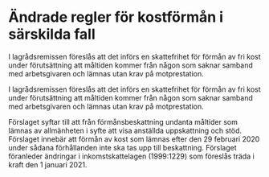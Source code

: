# Ändrade regler för kostförmån i särskilda fall

I lagrådsremissen föreslås att det införs en skattefrihet för förmån av fri kost under förutsättning att måltiden kommer från någon som saknar samband med arbetsgivaren och lämnas utan krav på motprestation.

I lagrådsremissen föreslås att det införs en skattefrihet för förmån av fri kost under förutsättning att måltiden kommer från någon som saknar samband med arbetsgivaren och lämnas utan krav på motprestation.

Förslaget syftar till att från förmånsbeskattning undanta måltider som lämnas av allmänheten i syfte att visa anställda uppskattning och stöd. Förslaget innebär att förmån av kost som lämnas efter den 29 februari 2020 under sådana förhållanden inte ska tas upp till beskattning. Förslaget föranleder ändringar i inkomstskattelagen (1999:1229) som föreslås träda i kraft den 1 januari 2021.
